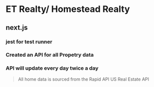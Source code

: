 # ET Realty/ Homestead Realty
## next.js
### jest for test runner
### Created an API for all Propetry data
### API will update every day twice a day


> All home data is sourced from the Rapid API US Real Estate API

